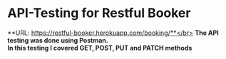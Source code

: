 # API-Testing for Restful Booker
**URL: https://restful-booker.herokuapp.com/booking/**</br>
**The API testing was done using <b>Postman</b>.**</br>
**In this testing I covered GET, POST, PUT and PATCH methods**
